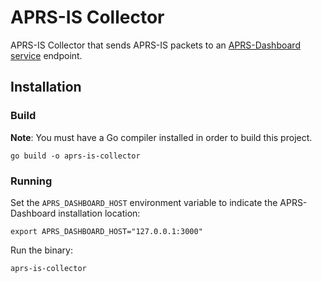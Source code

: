 APRS-IS Collector
==============

APRS-IS Collector that sends APRS-IS packets to an [APRS-Dashboard service](https://github.com/urlgrey/aprs-dashboard) endpoint.

Installation
------------

### Build
**Note**: You must have a Go compiler installed in order to build this project.

```shell
go build -o aprs-is-collector
```

### Running
Set the `APRS_DASHBOARD_HOST` environment variable to indicate the APRS-Dashboard installation location:
```shell
export APRS_DASHBOARD_HOST="127.0.0.1:3000"
```

Run the binary:
```shell
aprs-is-collector
```
